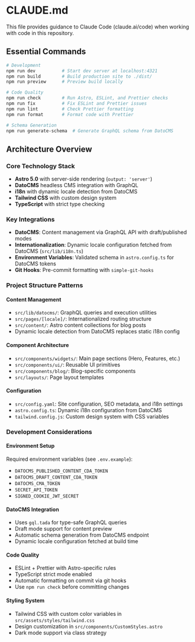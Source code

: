 # CLAUDE.md

This file provides guidance to Claude Code (claude.ai/code) when working with code in this repository.

## Essential Commands

```bash
# Development
npm run dev          # Start dev server at localhost:4321
npm run build        # Build production site to ./dist/
npm run preview      # Preview build locally

# Code Quality
npm run check        # Run Astro, ESLint, and Prettier checks
npm run fix          # Fix ESLint and Prettier issues
npm run lint         # Check Prettier formatting
npm run format       # Format code with Prettier

# Schema Generation
npm run generate-schema  # Generate GraphQL schema from DatoCMS
```

## Architecture Overview

### Core Technology Stack

- **Astro 5.0** with server-side rendering (`output: 'server'`)
- **DatoCMS** headless CMS integration with GraphQL
- **i18n** with dynamic locale detection from DatoCMS
- **Tailwind CSS** with custom design system
- **TypeScript** with strict type checking

### Key Integrations

- **DatoCMS**: Content management via GraphQL API with draft/published modes
- **Internationalization**: Dynamic locale configuration fetched from DatoCMS (`src/lib/i18n.ts`)
- **Environment Variables**: Validated schema in `astro.config.ts` for DatoCMS tokens
- **Git Hooks**: Pre-commit formatting with `simple-git-hooks`

### Project Structure Patterns

#### Content Management

- `src/lib/datocms/`: GraphQL queries and execution utilities
- `src/pages/[locale]/`: Internationalized routing structure
- `src/content/`: Astro content collections for blog posts
- Dynamic locale detection from DatoCMS replaces static i18n config

#### Component Architecture

- `src/components/widgets/`: Main page sections (Hero, Features, etc.)
- `src/components/ui/`: Reusable UI primitives
- `src/components/blog/`: Blog-specific components
- `src/layouts/`: Page layout templates

#### Configuration

- `src/config.yaml`: Site configuration, SEO metadata, and i18n settings
- `astro.config.ts`: Dynamic i18n configuration from DatoCMS
- `tailwind.config.js`: Custom design system with CSS variables

### Development Considerations

#### Environment Setup

Required environment variables (see `.env.example`):

- `DATOCMS_PUBLISHED_CONTENT_CDA_TOKEN`
- `DATOCMS_DRAFT_CONTENT_CDA_TOKEN`
- `DATOCMS_CMA_TOKEN`
- `SECRET_API_TOKEN`
- `SIGNED_COOKIE_JWT_SECRET`

#### DatoCMS Integration

- Uses `gql.tada` for type-safe GraphQL queries
- Draft mode support for content preview
- Automatic schema generation from DatoCMS endpoint
- Dynamic locale configuration fetched at build time

#### Code Quality

- ESLint + Prettier with Astro-specific rules
- TypeScript strict mode enabled
- Automatic formatting on commit via git hooks
- Use `npm run check` before committing changes

#### Styling System

- Tailwind CSS with custom color variables in `src/assets/styles/tailwind.css`
- Design customization in `src/components/CustomStyles.astro`
- Dark mode support via class strategy
